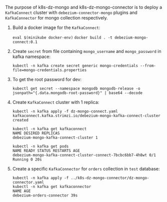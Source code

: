 
The purpose of k8s-dz-mongo and k8s-dz-mongo-connector is to deploy a `KafkaConnect` cluster with `debezium-connector-mongo` plugins and `KafkaConnector` for mongo collection respectively.

1. Build a docker image for the `KafkaConnect`:  

	`eval $(minikube docker-env)`
	`docker build . -t debezium-mongo-connect:0.1`

2. Create `secret` from file containing `mongo_username` and `mongo_password` in kafka namespace:
  
	`kubectl -n kafka create secret generic mongo-credentials --from-file=mongo-credentials.properties`

3. To get the root password for dev:
	```
	kubectl get secret --namespace mongodb mongodb-release -o jsonpath="{.data.mongodb-root-password}" | base64 --decode
	```

4. Create `KafkaConnect` cluster with 1 replica:
	```
	kubectl -n kafka apply -f dz-mongo-connect.yaml
	kafkaconnect.kafka.strimzi.io/debezium-mongo-kafka-connect-cluster created

	kubectl -n kafka get kafkaconnect
	NAME DESIRED REPLICAS
	debezium-mongo-kafka-connect-cluster 1

	kubectl -n kafka get pods
	NAME READY STATUS RESTARTS AGE
	debezium-mongo-kafka-connect-cluster-connect-7bcbc6bb7-4h8wt 0/1 Running 0 20s
	```

5. Create a specific `KafkaConnector` for `orders` collection in `test` database:
  

	```
	kubectl -n kafka apply -f ../k8s-dz-mongo-connector/dz-mongo-connector.yaml
	kubectl -n kafka get kafkaconnector
	NAME AGE
	debezium-orders-connector 39s
	```
